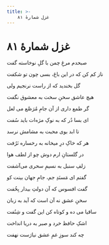 ```yaml
---
title: >-
    غزل شمارهٔ ۸۱
---
```

# غزل شمارهٔ ۸۱

<div class="b" id="bn1"><div class="m1"><p>صبحدم مرغِ چمن با گلِ نوخاسته گفت</p></div>
<div class="m2"><p>ناز کم کن که در این باغ، بسی چون تو شکفت</p></div></div>
<div class="b" id="bn2"><div class="m1"><p>گل بخندید که از راست نرنجیم ولی</p></div>
<div class="m2"><p>هیچ عاشق سخنِ سخت به معشوق نگفت</p></div></div>
<div class="b" id="bn3"><div class="m1"><p>گر طمع داری از آن جامِ مُرَصَّع می لعل</p></div>
<div class="m2"><p>ای بسا دُر که به نوکِ مژه‌ات باید سُفت</p></div></div>
<div class="b" id="bn4"><div class="m1"><p>تا ابد بوی محبت به مشامش نرسد</p></div>
<div class="m2"><p>هر که خاکِ درِ میخانه به رخساره نَرُفت</p></div></div>
<div class="b" id="bn5"><div class="m1"><p>در گلستانِ ارم دوش چو از لطف هوا</p></div>
<div class="m2"><p>زلفِ سنبل به نسیمِ سحری می‌آشفت</p></div></div>
<div class="b" id="bn6"><div class="m1"><p>گفتم ای مَسنَدِ جم، جامِ جهان بینت کو</p></div>
<div class="m2"><p>گفت افسوس که آن دولتِ بیدار بِخُفت</p></div></div>
<div class="b" id="bn7"><div class="m1"><p>سخنِ عشق نه آن است که آید به زبان</p></div>
<div class="m2"><p>ساقیا می ده و کوتاه کن این گفت و شِنُفت</p></div></div>
<div class="b" id="bn8"><div class="m1"><p>اشکِ حافظ خرد و صبر به دریا انداخت</p></div>
<div class="m2"><p>چه کند سوزِ غمِ عشق نیارَست نهفت</p></div></div>
